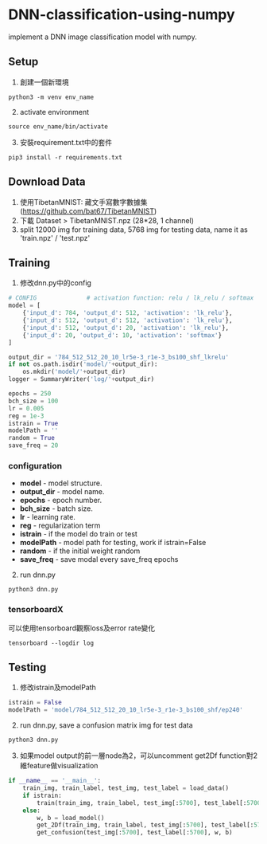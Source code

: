 # DNN-classification-using-numpy
implement a DNN image classification model with numpy.

## Setup
1. 創建一個新環境
```
python3 -m venv env_name
```
2. activate environment
```
source env_name/bin/activate
```
3. 安裝requirement.txt中的套件
```
pip3 install -r requirements.txt
```


## Download Data
1. 使用TibetanMNIST: 藏文手寫數字數據集 (https://github.com/bat67/TibetanMNIST)
2. 下載 Dataset > TibetanMNIST.npz (28*28, 1 channel)
3. split 12000 img for training data, 5768 img for testing data, name it as 'train.npz' / 'test.npz' 



## Training
1. 修改dnn.py中的config
```python
# CONFIG              # activation function: relu / lk_relu / softmax
model = [
    {'input_d': 784, 'output_d': 512, 'activation': 'lk_relu'},
    {'input_d': 512, 'output_d': 512, 'activation': 'lk_relu'},
    {'input_d': 512, 'output_d': 20, 'activation': 'lk_relu'},
    {'input_d': 20, 'output_d': 10, 'activation': 'softmax'}
]

output_dir = '784_512_512_20_10_lr5e-3_r1e-3_bs100_shf_lkrelu'
if not os.path.isdir('model/'+output_dir):
    os.mkdir('model/'+output_dir)
logger = SummaryWriter('log/'+output_dir)

epochs = 250
bch_size = 100
lr = 0.005
reg = 1e-3
istrain = True
modelPath = ''
random = True
save_freq = 20

```
### configuration
- **model** - model structure.
- **output_dir** - model name.
- **epochs** - epoch number.
- **bch_size** - batch size.
- **lr** - learning rate.
- **reg** - regularization term
- **istrain** - if the model do train or test
- **modelPath** - model path for testing, work if istrain=False
- **random** - if the initial weight random
- **save_freq** - save modal every save_freq epochs


2. run dnn.py
```
python3 dnn.py
```

### tensorboardX
可以使用tensorboard觀察loss及error rate變化
```
tensorboard --logdir log
```

## Testing
1. 修改istrain及modelPath
```python
istrain = False
modelPath = 'model/784_512_512_20_10_lr5e-3_r1e-3_bs100_shf/ep240'
```
2. run dnn.py, save a confusion matrix img for test data
```
python3 dnn.py
```

3. 如果model output的前一層node為2，可以uncomment get2Df function對2維feature做visualization
```python
if __name__ == '__main__':
    train_img, train_label, test_img, test_label = load_data()
    if istrain:
        train(train_img, train_label, test_img[:5700], test_label[:5700])
    else:
        w, b = load_model()
        get_2Df(train_img, train_label, test_img[:5700], test_label[:5700], w, b)
        get_confusion(test_img[:5700], test_label[:5700], w, b)
```
